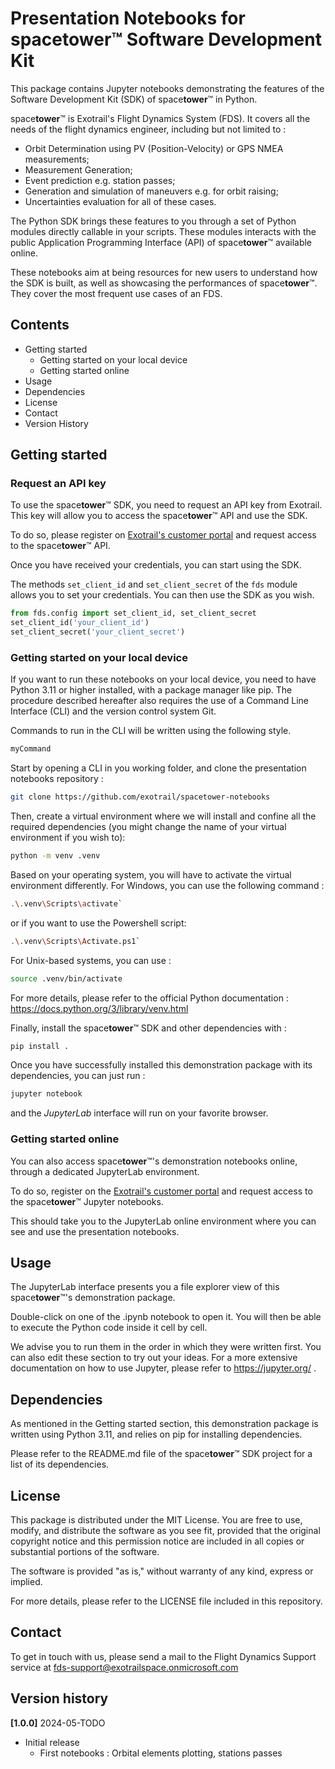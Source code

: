 # Presentation Notebooks for space**tower**™ Software Development Kit

This package contains Jupyter notebooks demonstrating the features of the Software Development Kit (SDK) of space**tower**™ in Python. 

space**tower**™ is Exotrail's Flight Dynamics System (FDS). It covers all the needs of the flight dynamics engineer, including but not limited to :
- Orbit Determination using PV (Position-Velocity) or GPS NMEA measurements;
- Measurement Generation;
- Event prediction e.g. station passes;
- Generation and simulation of maneuvers e.g. for orbit raising;
- Uncertainties evaluation for all of these cases.

The Python SDK brings these features to you through a set of Python modules directly callable in your scripts. These modules interacts with the public Application Programming Interface (API) of space**tower**™ available online.

These notebooks aim at being resources for new users to understand how the SDK is built, as well as showcasing the performances of space**tower**™. They cover the most frequent use cases of an FDS.

## Contents

- Getting started
    - Getting started on your local device
    - Getting started online
- Usage
- Dependencies
- License
- Contact
- Version History


## Getting started

### Request an API key

To use the space**tower**™ SDK, you need to request an API key from Exotrail. This key will allow you to access the space**tower**™ API and use the SDK.

To do so, please register on [Exotrail's customer portal](https://portal.exotrail.space) and request access to the space**tower**™ API.

Once you have received your credentials, you can start using the SDK.

The methods `set_client_id` and `set_client_secret` of the `fds` module allows you to set your credentials.
You can then use the SDK as you wish.

```python
from fds.config import set_client_id, set_client_secret
set_client_id('your_client_id')
set_client_secret('your_client_secret')
```


### Getting started on your local device

If you want to run these notebooks on your local device, you need to have Python 3.11 or higher installed, with a package manager like pip. The procedure described hereafter also requires the use of a Command Line Interface (CLI) and the version control system Git.

Commands to run in the CLI will be written using the following  style.
```bash
myCommand
```

Start by opening a CLI in you working folder, and clone the presentation notebooks repository : 
```bash
git clone https://github.com/exotrail/spacetower-notebooks
```

Then, create a virtual environment where we will install and confine all the required dependencies (you might change the name of your virtual environment if you wish to): 
```bash 
python -m venv .venv 
```
Based on your operating system, you will have to activate the virtual environment differently. For Windows, you can use the following command :
```bash 
.\.venv\Scripts\activate`
``` 
or if you want to use the Powershell script:
```bash 
.\.venv\Scripts\Activate.ps1`
``` 
For Unix-based systems, you can use : 
```bash 
source .venv/bin/activate
```

For more details, please refer to the official Python documentation : https://docs.python.org/3/library/venv.html

Finally, install the space**tower**™ SDK and other dependencies with :
```bash 
pip install .
``` 

Once you have successfully installed this demonstration package with its dependencies, you can just run :
```bash
jupyter notebook
``` 
and the *JupyterLab* interface will run on your favorite browser.

### Getting started online

You can also access space**tower**™'s demonstration notebooks online, through a dedicated JupyterLab environment.

To do so, register on the [Exotrail's customer portal](https://portal.exotrail.space) and request access to the space**tower**™ Jupyter notebooks.

This should take you to the JupyterLab online environment where you can see and use the presentation notebooks.

## Usage

The JupyterLab interface presents you a file explorer view of this space**tower**™'s demonstration package.

Double-click on one of the .ipynb notebook to open it. You will then be able to execute the Python code inside it cell by cell.

We advise you to run them in the order in which they were written first. You can also edit these section to try out your ideas. For a more extensive documentation on how to use Jupyter, please refer to https://jupyter.org/ .

## Dependencies

As mentioned in the Getting started section, this demonstration package is written using Python 3.11, and relies on pip for installing dependencies.

Please refer to the README.md file of the space**tower**™ SDK project for a list of its dependencies.

## License

This package is distributed under the MIT License. You are free to use, modify, and distribute the software as you see fit, provided that the original copyright notice and this permission notice are included in all copies or substantial portions of the software.

The software is provided "as is," without warranty of any kind, express or implied.

For more details, please refer to the LICENSE file included in this repository.

## Contact

To get in touch with us, please send a mail to the Flight Dynamics Support service at 
fds-support@exotrailspace.onmicrosoft.com

## Version history

**[1.0.0]** 2024-05-TODO
- Initial release
    - First notebooks : Orbital elements plotting, stations passes